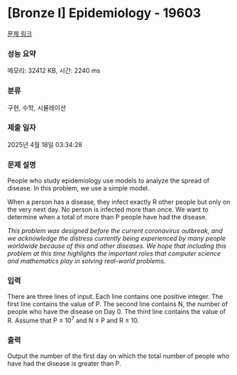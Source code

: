 # [Bronze I] Epidemiology - 19603 

[문제 링크](https://www.acmicpc.net/problem/19603) 

### 성능 요약

메모리: 32412 KB, 시간: 2240 ms

### 분류

구현, 수학, 시뮬레이션

### 제출 일자

2025년 4월 18일 03:34:28

### 문제 설명

<p>People who study epidemiology use models to analyze the spread of disease. In this problem, we use a simple model.</p>

<p>When a person has a disease, they infect exactly R other people but only on the very next day. No person is infected more than once. We want to determine when a total of more than P people have had the disease.</p>

<p><em>This problem was designed before the current coronavirus outbreak, and we acknowledge the distress currently being experienced by many people worldwide because of this and other diseases. We hope that including this problem at this time highlights the important roles that computer science and mathematics play in solving real-world problems.</em></p>

### 입력 

 <p>There are three lines of input. Each line contains one positive integer. The first line contains the value of P. The second line contains N, the number of people who have the disease on Day 0. The third line contains the value of R. Assume that P ≤ 10<sup>7</sup> and N ≤ P and R ≤ 10.</p>

### 출력 

 <p>Output the number of the first day on which the total number of people who have had the disease is greater than P.</p>

